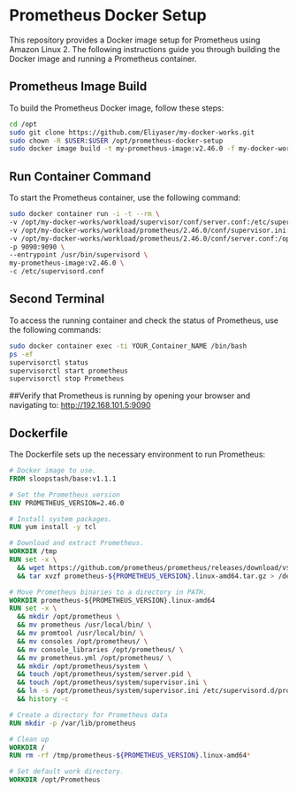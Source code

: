 
# Prometheus Docker Setup

This repository provides a Docker image setup for Prometheus using Amazon Linux 2. The following instructions guide you through building the Docker image and running a Prometheus container.

## Prometheus Image Build

To build the Prometheus Docker image, follow these steps:

```sh
cd /opt
sudo git clone https://github.com/Eliyaser/my-docker-works.git
sudo chown -R $USER:$USER /opt/prometheus-docker-setup 
sudo docker image build -t my-prometheus-image:v2.46.0 -f my-docker-works/image/prometheus/2.46.0/amazon-linux-2.dockerfile my-docker-works/image/prometheus/2.46.0/context
 ```

## Run Container Command

To start the Prometheus container, use the following command:

```sh
sudo docker container run -i -t --rm \
-v /opt/my-docker-works/workload/supervisor/conf/server.conf:/etc/supervisord.conf \
-v /opt/my-docker-works/workload/prometheus/2.46.0/conf/supervisor.ini:/opt/prometheus/system/supervisor.ini \
-v /opt/my-docker-works/workload/prometheus/2.46.0/conf/server.conf:/opt/prometheus/prometheus.yml \
-p 9090:9090 \
--entrypoint /usr/bin/supervisord \
my-prometheus-image:v2.46.0 \
-c /etc/supervisord.conf
 ```
## Second Terminal

To access the running container and check the status of Prometheus, use the following commands:

```sh
sudo docker container exec -ti YOUR_Container_NAME /bin/bash
ps -ef
supervisorctl status
supervisorctl start prometheus
supervisorctl stop Prometheus
 ```

##Verify that Prometheus is running by opening your browser and navigating to:
http://192.168.101.5:9090


## Dockerfile

The Dockerfile sets up the necessary environment to run Prometheus:

```Dockerfile
# Docker image to use.
FROM sloopstash/base:v1.1.1

# Set the Prometheus version
ENV PROMETHEUS_VERSION=2.46.0

# Install system packages.
RUN yum install -y tcl

# Download and extract Prometheus.
WORKDIR /tmp
RUN set -x \
  && wget https://github.com/prometheus/prometheus/releases/download/v${PROMETHEUS_VERSION}/prometheus-${PROMETHEUS_VERSION}.linux-amd64.tar.gz --quiet \
  && tar xvzf prometheus-${PROMETHEUS_VERSION}.linux-amd64.tar.gz > /dev/null

# Move Prometheus binaries to a directory in PATH.
WORKDIR prometheus-${PROMETHEUS_VERSION}.linux-amd64
RUN set -x \
  && mkdir /opt/prometheus \
  && mv prometheus /usr/local/bin/ \
  && mv promtool /usr/local/bin/ \
  && mv consoles /opt/prometheus/ \
  && mv console_libraries /opt/prometheus/ \
  && mv prometheus.yml /opt/prometheus/ \
  && mkdir /opt/prometheus/system \
  && touch /opt/prometheus/system/server.pid \
  && touch /opt/prometheus/system/supervisor.ini \
  && ln -s /opt/prometheus/system/supervisor.ini /etc/supervisord.d/prometheus.ini \
  && history -c

# Create a directory for Prometheus data
RUN mkdir -p /var/lib/prometheus

# Clean up
WORKDIR /
RUN rm -rf /tmp/prometheus-${PROMETHEUS_VERSION}.linux-amd64*

# Set default work directory.
WORKDIR /opt/Prometheus

 ```

